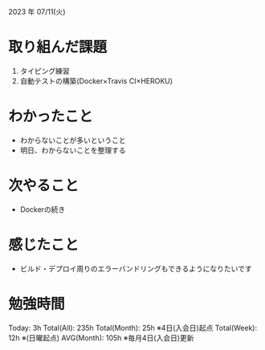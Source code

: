 
2023 年 07/11(火)

# 取り組んだ課題

1. タイピング練習
2. 自動テストの構築(Docker×Travis CI×HEROKU)

# わかったこと

* わからないことが多いということ
* 明日、わからないことを整理する

# 次やること

* Dockerの続き

# 感じたこと

* ビルド・デプロイ周りのエラーバンドリングもできるようになりたいです

# 勉強時間

Today: 3h
Total(All): 235h
Total(Month): 25h ※4日(入会日)起点
Total(Week): 12h ※(日曜起点)
AVG(Month): 105h ※毎月4日(入会日)更新
